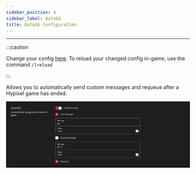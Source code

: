 ```yaml
---
sidebar_position: 4
sidebar_label: AutoGG
title: AutoGG Configuration
---
```


---

:::caution

Change your config [here](https://me.lilithmod.xyz). To reload your changed config in-game, use the command `/lreload`

:::

Allows you to automatically send custom messages and requeue after a Hypixel game has ended.

![AutoGG](./autogg.png)